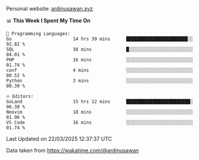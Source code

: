 Personal website: [ardinusawan.xyz](https://ardinusawan.xyz)

<!--START_SECTION:waka-->
📊 **This Week I Spent My Time On** 

```text
💬 Programming Languages: 
Go                       14 hrs 39 mins      ███████████████████████░░   92.82 % 
SQL                      38 mins             █░░░░░░░░░░░░░░░░░░░░░░░░   04.01 % 
PHP                      16 mins             ░░░░░░░░░░░░░░░░░░░░░░░░░   01.74 % 
conf                     4 mins              ░░░░░░░░░░░░░░░░░░░░░░░░░   00.52 % 
Python                   3 mins              ░░░░░░░░░░░░░░░░░░░░░░░░░   00.39 % 

🔥 Editors: 
GoLand                   15 hrs 12 mins      ████████████████████████░   96.30 % 
Neovim                   18 mins             ░░░░░░░░░░░░░░░░░░░░░░░░░   01.96 % 
VS Code                  16 mins             ░░░░░░░░░░░░░░░░░░░░░░░░░   01.74 % 
```


 Last Updated on 22/03/2025 12:37:37 UTC
<!--END_SECTION:waka-->
Data taken from https://wakatime.com/@ardinusawan
